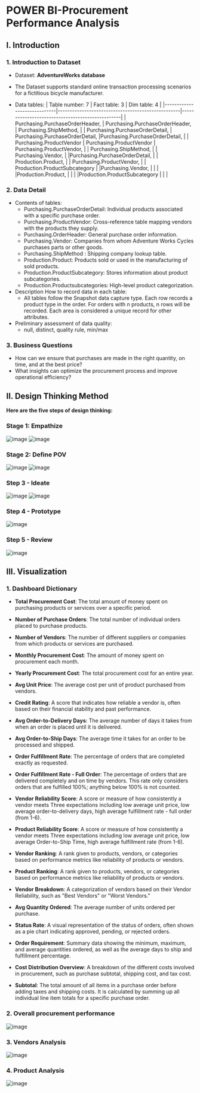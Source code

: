 # POWER BI-Procurement Performance Analysis
## I. Introduction
### 1. Introduction to Dataset
* Dataset: **AdventureWorks database**
- The Dataset supports standard online transaction processing scenarios for a fictitious bicycle manufacturer.

- Data tables:
    | Table number: 7             | Fact table: 3                                      | Dim table: 4                                      |
    |-----------------------------|---------------------------------------------------|-------------------------------------------------|
    | Purchasing.PurchaseOrderHeader,  | Purchasing.PurchaseOrderHeader,                  | Purchasing.ShipMethod,                           |
    | Purchasing.PurchaseOrderDetail, | Purchasing.PurchaseOrderDetail,                   |Purchasing.PurchaseOrderDetail,                   |
    | Purchasing.ProductVendor       | Purchasing.ProductVendor                          | Purchasing.ProductVendor,                        |
    | Purchasing.ShipMethod,  |                                                   | Purchasing.Vendor,                               |
    |Purchasing.PurchaseOrderDetail, |                                                   | Production.Product,                              |
    | Purchasing.ProductVendor,   |                                                   | Production.ProductSubcategory                    |
    |Purchasing.Vendor,       |                                                         |                                                |
     |Production.Product,       |                                                         |                                                |
    |Production.ProductSubcategory       |                                                |                                                |
  
### 2. Data Detail
- Contents of tables:
    - Purchasing.PurchaseOrderDetail: Individual products associated with a specific purchase order.
    - Purchasing.ProductVendor: Cross-reference table mapping vendors with the products they supply.
    - Purchasing.OrderHeader: General purchase order information.
    - Purchasing.Vendor: Companies from whom Adventure Works Cycles purchases parts or other goods.
    - Purchasing.ShipMethod : Shipping company lookup table.
    - Production.Product: Products sold or used in the manufacturing of sold products.
    - Production.ProductSubcategory: Stores information about product subcategories.
    - Production.Productsubcategories: High-level product categorization.
- Description How to record data in each table:
    - All tables follow the Snapshot data capture type. Each row records a product type in the order. For orders with n products, n rows will be recorded. Each area is considered a unique record for other attributes.
- Preliminary assessment of data quality:
    - null, distinct, quality rule, min/max
### 3. Business Questions
- How can we ensure that purchases are made in the right quantity, on time, and at the best price?
- What insights can optimize the procurement process and improve operational efficiency?
  
## II. Design Thinking Method
**Here are the five steps of design thinking:**
### Stage 1: Empathize 
![image](https://github.com/user-attachments/assets/71af896a-ce87-4906-9b36-fd93692bf99a)
![image](https://github.com/user-attachments/assets/010e1e29-825d-4f6c-b7f3-b8d8a11c4281)


### Stage 2: Define POV 
![image](https://github.com/user-attachments/assets/108d1624-9a64-440e-9e94-48dfa575924a)
![image](https://github.com/user-attachments/assets/0ddf6534-3e0a-4129-afff-43a8f4206684)


### Step 3 - Ideate
![image](https://github.com/user-attachments/assets/29d02d59-4c91-4598-b523-3ab1c0ee7f11)
![image](https://github.com/user-attachments/assets/a3f0ab3d-8370-4f1e-98e8-ae662b2448a7)


### Step 4 - Prototype
![image](https://github.com/user-attachments/assets/04236226-ebcc-42a2-9323-85e1c3f298a7)

### Step 5 - Review
![image](https://github.com/user-attachments/assets/98330772-b751-4cd4-9d00-0a0e52692b7e)


## III. Visualization
### 1. Dashboard Dictionary
- **Total Procurement Cost**: The total amount of money spent on purchasing products or services over a specific period.

- **Number of Purchase Orders**:  The total number of individual orders placed to purchase products.

- **Number of Vendors**: The number of different suppliers or companies from which products or services are purchased.

- **Monthly Procurement Cost**: The amount of money spent on procurement each month.

- **Yearly Procurement Cost**: The total procurement cost for an entire year.

- **Avg Unit Price**: The average cost per unit of product purchased from vendors.

- **Credit Rating**: A score that indicates how reliable a vendor is, often based on their financial stability and past performance.

- **Avg Order-to-Delivery Days**: The average number of days it takes from when an order is placed until it is delivered.

- **Avg Order-to-Ship Days**: The average time it takes for an order to be processed and shipped.

- **Order Fulfillment Rate**: The percentage of orders that are completed exactly as requested.

- **Order Fulfillment Rate - Full Order**: The percentage of orders that are delivered completely and on time by vendors. This rate only considers orders that are fulfilled 100%; anything below 100% is not counted.

- **Vendor Reliability Score**: A score or measure of how consistently a vendor meets Three expectations including low average unit price, low average order-to-delivery days, high average fulfillment rate - full order (from 1-6).

- **Product Reliability Score**: A score or measure of how consistently a vendor meets Three expectations including low average unit price, low average Order-to-Ship Time, high average fulfillment rate (from 1-6).

- **Vendor Ranking**: A rank given to products, vendors, or categories based on performance metrics like reliability of products or vendors.

- **Product Ranking**: A rank given to products, vendors, or categories based on performance metrics like reliability of products or vendors.

- **Vendor Breakdown**: A categorization of vendors based on their Vendor Reliability, such as "Best Vendors" or "Worst Vendors."

- **Avg Quantity Ordered**: The average number of units ordered per purchase.

- **Status Rate**: A visual representation of the status of orders, often shown as a pie chart indicating approved, pending, or rejected orders.

- **Order Requirement**: Summary data showing the minimum, maximum, and average quantities ordered, as well as the average days to ship and fulfillment percentage.

- **Cost Distribution Overview**: A breakdown of the different costs involved in procurement, such as purchase subtotal, shipping cost, and tax cost.

- **Subtotal**: The total amount of all items in a purchase order before adding taxes and shipping costs. It is calculated by summing up all individual line item totals for a specific purchase order.




### 2. Overall procurement performance
![image](https://github.com/user-attachments/assets/ab13d4a3-bfb7-433c-8614-da429b9741ca)

### 3. Vendors Analysis
![image](https://github.com/user-attachments/assets/77e308c2-fce1-4107-b7fa-d5cd09464d47)

### 4. Product Analysis
![image](https://github.com/user-attachments/assets/76edfe57-4397-490f-98e5-3172ca1777ca)
